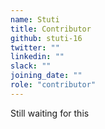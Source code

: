 ```yaml
---
name: Stuti
title: Contributor
github: stuti-16
twitter: ""
linkedin: ""
slack: ""
joining_date: ""
role: "contributor"
---
```


Still waiting for this
